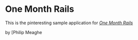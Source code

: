 # One Month Rails

This is the pinteresting sample application for [*One Month Rails*](http://onemonthrails.com)

by [Philip Meaghe